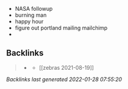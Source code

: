 - NASA followup
- burning man
- happy hour
- figure out portland mailing mailchimp
-

## Backlinks

> - [](../journals/2021_08_19.md)
>   - [[zebras 2021-08-19]]

_Backlinks last generated 2022-01-28 07:55:20_
